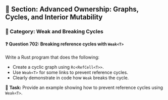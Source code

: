 ## 📘 Section: Advanced Ownership: Graphs, Cycles, and Interior Mutability  
### 🔹 Category: Weak and Breaking Cycles  
#### ❓ Question 702: Breaking reference cycles with `Weak<T>`

Write a Rust program that does the following:

- Create a cyclic graph using `Rc<RefCell<T>>`.
- Use `Weak<T>` for some links to prevent reference cycles.
- Clearly demonstrate in code how `Weak` breaks the cycle.

🔧 **Task:** Provide an example showing how to prevent reference cycles using `Weak<T>`.

